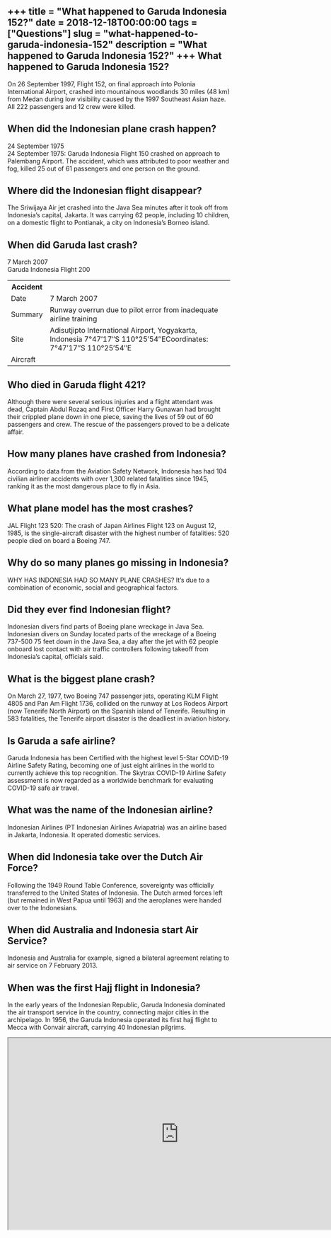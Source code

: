 +++
title = "What happened to Garuda Indonesia 152?"
date = 2018-12-18T00:00:00
tags = ["Questions"]
slug = "what-happened-to-garuda-indonesia-152"
description = "What happened to Garuda Indonesia 152?"
+++
What happened to Garuda Indonesia 152?
--------------------------------------

On 26 September 1997, Flight 152, on final approach into Polonia International Airport, crashed into mountainous woodlands 30 miles (48 km) from Medan during low visibility caused by the 1997 Southeast Asian haze. All 222 passengers and 12 crew were killed.

When did the Indonesian plane crash happen?
-------------------------------------------

24 September 1975  
24 September 1975: Garuda Indonesia Flight 150 crashed on approach to Palembang Airport. The accident, which was attributed to poor weather and fog, killed 25 out of 61 passengers and one person on the ground.

Where did the Indonesian flight disappear?
------------------------------------------

The Sriwijaya Air jet crashed into the Java Sea minutes after it took off from Indonesia’s capital, Jakarta. It was carrying 62 people, including 10 children, on a domestic flight to Pontianak, a city on Indonesia’s Borneo island.

When did Garuda last crash?
---------------------------

7 March 2007  
Garuda Indonesia Flight 200

<table><tr><th>Accident</th></tr><tr><td>Date</td><td>7 March 2007</td></tr><tr><td>Summary</td><td>Runway overrun due to pilot error from inadequate airline training</td></tr><tr><td>Site</td><td>Adisutjipto International Airport, Yogyakarta, Indonesia 7°47′17″S 110°25′54″ECoordinates: 7°47′17″S 110°25′54″E</td></tr><tr><td>Aircraft</td></tr></table>

Who died in Garuda flight 421?
------------------------------

Although there were several serious injuries and a flight attendant was dead, Captain Abdul Rozaq and First Officer Harry Gunawan had brought their crippled plane down in one piece, saving the lives of 59 out of 60 passengers and crew. The rescue of the passengers proved to be a delicate affair.

How many planes have crashed from Indonesia?
--------------------------------------------

According to data from the Aviation Safety Network, Indonesia has had 104 civilian airliner accidents with over 1,300 related fatalities since 1945, ranking it as the most dangerous place to fly in Asia.

What plane model has the most crashes?
--------------------------------------

JAL Flight 123 520: The crash of Japan Airlines Flight 123 on August 12, 1985, is the single-aircraft disaster with the highest number of fatalities: 520 people died on board a Boeing 747.

Why do so many planes go missing in Indonesia?
----------------------------------------------

WHY HAS INDONESIA HAD SO MANY PLANE CRASHES? It’s due to a combination of economic, social and geographical factors.

Did they ever find Indonesian flight?
-------------------------------------

Indonesian divers find parts of Boeing plane wreckage in Java Sea. Indonesian divers on Sunday located parts of the wreckage of a Boeing 737-500 75 feet down in the Java Sea, a day after the jet with 62 people onboard lost contact with air traffic controllers following takeoff from Indonesia’s capital, officials said.

What is the biggest plane crash?
--------------------------------

On March 27, 1977, two Boeing 747 passenger jets, operating KLM Flight 4805 and Pan Am Flight 1736, collided on the runway at Los Rodeos Airport (now Tenerife North Airport) on the Spanish island of Tenerife. Resulting in 583 fatalities, the Tenerife airport disaster is the deadliest in aviation history.

Is Garuda a safe airline?
-------------------------

Garuda Indonesia has been Certified with the highest level 5-Star COVID-19 Airline Safety Rating, becoming one of just eight airlines in the world to currently achieve this top recognition. The Skytrax COVID-19 Airline Safety assessment is now regarded as a worldwide benchmark for evaluating COVID-19 safe air travel.

What was the name of the Indonesian airline?
--------------------------------------------

Indonesian Airlines (PT Indonesian Airlines Aviapatria) was an airline based in Jakarta, Indonesia. It operated domestic services.

When did Indonesia take over the Dutch Air Force?
-------------------------------------------------

Following the 1949 Round Table Conference, sovereignty was officially transferred to the United States of Indonesia. The Dutch armed forces left (but remained in West Papua until 1963) and the aeroplanes were handed over to the Indonesians.

When did Australia and Indonesia start Air Service?
---------------------------------------------------

Indonesia and Australia for example, signed a bilateral agreement relating to air service on 7 February 2013.

When was the first Hajj flight in Indonesia?
--------------------------------------------

In the early years of the Indonesian Republic, Garuda Indonesia dominated the air transport service in the country, connecting major cities in the archipelago. In 1956, the Garuda Indonesia operated its first hajj flight to Mecca with Convair aircraft, carrying 40 Indonesian pilgrims.

<iframe allow="accelerometer; autoplay; clipboard-write; encrypted-media; gyroscope; picture-in-picture" allowfullscreen="" class="__youtube_prefs__  epyt-is-override  no-lazyload" data-no-lazy="1" data-origheight="433" data-origwidth="770" data-skipgform_ajax_framebjll="" height="433" id="_ytid_48302" loading="lazy" src="https://www.youtube.com/embed/lGUMz_p1PK8?enablejsapi=1&autoplay=0&cc_load_policy=0&cc_lang_pref=&iv_load_policy=1&loop=0&modestbranding=0&rel=1&fs=1&playsinline=0&autohide=2&theme=dark&color=red&controls=1&" title="YouTube player" width="770"></iframe>